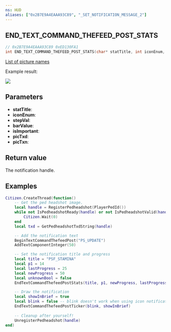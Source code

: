 ```yaml
---
ns: HUD
aliases: ["0x2B7E9A4EAAA93C89", "_SET_NOTIFICATION_MESSAGE_2"]
---
```

## END_TEXT_COMMAND_THEFEED_POST_STATS

```c
// 0x2B7E9A4EAAA93C89 0xED130FA1
int END_TEXT_COMMAND_THEFEED_POST_STATS(char* statTitle, int iconEnum, BOOL stepVal, int barValue, BOOL isImportant, char* picTxd, char* picTxn);
```

[List of picture names](https://pastebin.com/XdpJVbHz)


Example result:


![](https://i.imgur.com/LCHQpjg.png)


## Parameters
* **statTitle**: 
* **iconEnum**: 
* **stepVal**: 
* **barValue**: 
* **isImportant**: 
* **picTxd**: 
* **picTxn**: 

## Return value

The notification handle.

## Examples
```lua
Citizen.CreateThread(function()
    -- Get the ped headshot image.
    local handle = RegisterPedheadshot(PlayerPedId())
    while not IsPedheadshotReady(handle) or not IsPedheadshotValid(handle) do
        Citizen.Wait(0)
    end
    local txd = GetPedheadshotTxdString(handle)

    -- Add the notification text
    BeginTextCommandThefeedPost("PS_UPDATE")
    AddTextComponentInteger(50)

    -- Set the notification title and progress
    local title = "PSF_STAMINA"
    local p1 = 14
    local lastProgress = 25
    local newProgress = 50
    local unknownBool = false
    EndTextCommandThefeedPostStats(title, p1, newProgress, lastProgress, unknownBool, txd, txd)

    -- Draw the notification
    local showInBrief = true
    local blink = false -- blink doesn't work when using icon notifications.
    EndTextCommandThefeedPostTicker(blink, showInBrief)
    
    -- Cleanup after yourself!
    UnregisterPedheadshot(handle)
end)
```
